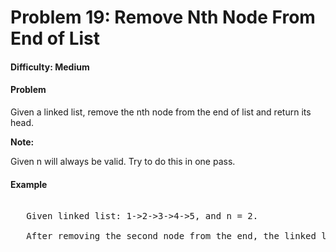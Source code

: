 # Problem 19: Remove Nth Node From End of List


#### Difficulty: Medium

#### Problem

Given a linked list, remove the nth node from the end of list and return its head.

**Note:**

Given n will always be valid.
Try to do this in one pass.


#### Example

<pre>

   Given linked list: 1->2->3->4->5, and n = 2.

   After removing the second node from the end, the linked list becomes 1->2->3->5.

</pre>
